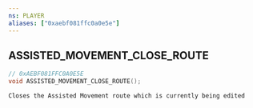 ```yaml
---
ns: PLAYER
aliases: ["0xaebf081ffc0a0e5e"]
---
```

## ASSISTED_MOVEMENT_CLOSE_ROUTE

```c
// 0xAEBF081FFC0A0E5E
void ASSISTED_MOVEMENT_CLOSE_ROUTE();
```

```
Closes the Assisted Movement route which is currently being edited
```
